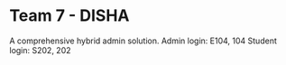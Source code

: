 # Team 7 - DISHA
A comprehensive hybrid admin solution.
Admin login: E104, 104
Student login: S202, 202

